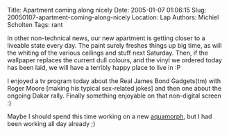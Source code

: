 Title: Apartment coming along nicely
Date: 2005-01-07 01:06:15
Slug: 20050107-apartment-coming-along-nicely
Location: Lap
Authors: Michiel Scholten
Tags: rant

<p>In other non-technical news, our new apartment is getting closer to a liveable state every day. The paint surely freshes things up big time, as will the whiting of the various ceilings and stuff next Saturday. Then, if the wallpaper replaces the current dull colours, and the vinyl we ordered today has been laid, we will have a terribly happy place to live in :P</p>

<p>I enjoyed a tv program today about the Real James Bond Gadgets(tm) with Roger Moore [making his typical sex-related jokes] and then one about the ongoing Dakar rally. Finally something enjoyable on that non-digital screen :)</p>

<p>Maybe I should spend this time working on a new <a href="/page/linux/aquamorph/">aquamorph</a>, but I had been working all day already ;)</p>